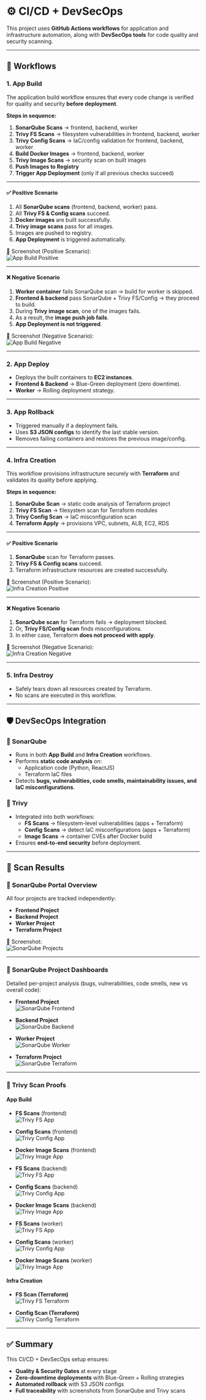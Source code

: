 # ⚙️ CI/CD + DevSecOps

This project uses **GitHub Actions workflows** for application and infrastructure automation, along with **DevSecOps tools** for code quality and security scanning.

---

## 🔄 Workflows

### 1. **App Build**
The application build workflow ensures that every code change is verified for quality and security **before deployment**.

**Steps in sequence:**
1. **SonarQube Scans** → frontend, backend, worker  
2. **Trivy FS Scans** → filesystem vulnerabilities in frontend, backend, worker  
3. **Trivy Config Scans** → IaC/config validation for frontend, backend, worker  
4. **Build Docker Images** → frontend, backend, worker  
5. **Trivy Image Scans** → security scan on built images  
6. **Push Images to Registry**  
7. **Trigger App Deployment** (only if all previous checks succeed)  

---

#### ✅ Positive Scenario
1. All **SonarQube scans** (frontend, backend, worker) pass.  
2. All **Trivy FS & Config scans** succeed.  
3. **Docker images** are built successfully.  
4. **Trivy image scans** pass for all images.  
5. Images are pushed to registry.  
6. **App Deployment** is triggered automatically.  

📸 Screenshot (Positive Scenario):  
![App Build Positive](./app-build-positive.png)

---

#### ❌ Negative Scenario
1. **Worker container** fails SonarQube scan → build for worker is skipped.  
2. **Frontend & backend** pass SonarQube + Trivy FS/Config → they proceed to build.  
3. During **Trivy image scan**, one of the images fails.  
4. As a result, the **image push job fails**.  
5. **App Deployment is not triggered**.  

📸 Screenshot (Negative Scenario):  
![App Build Negative](./app-build-negative.png)

---

### 2. **App Deploy**
- Deploys the built containers to **EC2 instances**.  
- **Frontend & Backend** → Blue-Green deployment (zero downtime).  
- **Worker** → Rolling deployment strategy.  

---

### 3. **App Rollback**
- Triggered manually if a deployment fails.  
- Uses **S3 JSON configs** to identify the last stable version.  
- Removes failing containers and restores the previous image/config.  

---

### 4. **Infra Creation**
This workflow provisions infrastructure securely with **Terraform** and validates its quality before applying.

**Steps in sequence:**
1. **SonarQube Scan** → static code analysis of Terraform project  
2. **Trivy FS Scan** → filesystem scan for Terraform modules  
3. **Trivy Config Scan** → IaC misconfiguration scan  
4. **Terraform Apply** → provisions VPC, subnets, ALB, EC2, RDS  

---

#### ✅ Positive Scenario
1. **SonarQube** scan for Terraform passes.  
2. **Trivy FS & Config scans** succeed.  
3. Terraform infrastructure resources are created successfully.  

📸 Screenshot (Positive Scenario):  
![Infra Creation Positive](./infra-positive.png)

---

#### ❌ Negative Scenario
1. **SonarQube scan** for Terraform fails → deployment blocked.  
2. Or, **Trivy FS/Config scan** finds misconfigurations.  
3. In either case, Terraform **does not proceed with apply**.  

📸 Screenshot (Negative Scenario):  
![Infra Creation Negative](./infra-negative.png)

---

### 5. **Infra Destroy**
- Safely tears down all resources created by Terraform.  
- No scans are executed in this workflow.  

---

## 🛡️ DevSecOps Integration

### 🔹 SonarQube
- Runs in both **App Build** and **Infra Creation** workflows.  
- Performs **static code analysis** on:
  - Application code (Python, ReactJS)  
  - Terraform IaC files  
- Detects **bugs, vulnerabilities, code smells, maintainability issues, and IaC misconfigurations**.  

### 🔹 Trivy
- Integrated into both workflows:  
  - **FS Scans** → filesystem-level vulnerabilities (apps + Terraform)  
  - **Config Scans** → detect IaC misconfigurations (apps + Terraform)  
  - **Image Scans** → container CVEs after Docker build  
- Ensures **end-to-end security** before deployment.  

---

## 📸 Scan Results

### 🔹 SonarQube Portal Overview
All four projects are tracked independently:  
- **Frontend Project**  
- **Backend Project**  
- **Worker Project**  
- **Terraform Project**  

📸 Screenshot:  
![SonarQube Projects](./sonar-projects.png)

---

### 🔹 SonarQube Project Dashboards
Detailed per-project analysis (bugs, vulnerabilities, code smells, new vs overall code):  

- **Frontend Project**  
  ![SonarQube Frontend](./sonar-frontend.png)  

- **Backend Project**  
  ![SonarQube Backend](./sonar-backend.png)  

- **Worker Project**  
  ![SonarQube Worker](./sonar-worker.png)  

- **Terraform Project**  
  ![SonarQube Terraform](./sonar-terraform.png)  

---

### 🔹 Trivy Scan Proofs

#### App Build
- **FS Scans** (frontend)  
  ![Trivy FS App](./frontend_trivy-fs-app.png)  

- **Config Scans** (frontend)  
  ![Trivy Config App](./frontend_trivy-config-app.png)  

- **Docker Image Scans** (frontend)  
  ![Trivy Image App](./frontend_trivy-image-app.png)
  
- **FS Scans** (backend)  
  ![Trivy FS App](./backend_trivy-fs-app.png)  

- **Config Scans** (backend)  
  ![Trivy Config App](./backend_trivy-config-app.png)  

- **Docker Image Scans** (backend)  
  ![Trivy Image App](./backend_trivy-image-app.png)
  
- **FS Scans** (worker)  
  ![Trivy FS App](./worker_trivy-fs-app.png)  

- **Config Scans** (worker)  
  ![Trivy Config App](./worker_trivy-config-app.png)  

- **Docker Image Scans** (worker)  
  ![Trivy Image App](./worker_trivy-image-app.png) 

#### Infra Creation
- **FS Scan (Terraform)**  
  ![Trivy FS Terraform](./trivy-fs-terraform.png)  

- **Config Scan (Terraform)**  
  ![Trivy Config Terraform](./trivy-config-terraform.png)  

---

## ✅ Summary
This CI/CD + DevSecOps setup ensures:  
- **Quality & Security Gates** at every stage  
- **Zero-downtime deployments** with Blue-Green + Rolling strategies  
- **Automated rollback** with S3 JSON configs  
- **Full traceability** with screenshots from SonarQube and Trivy scans  



